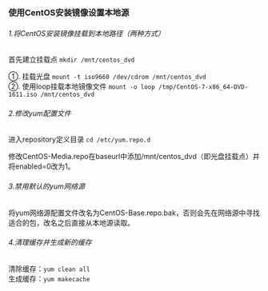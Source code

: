 ### 使用CentOS安装镜像设置本地源

###### 1.将CentOS安装镜像挂载到本地路径（两种方式）

首先建立挂载点 `mkdir /mnt/centos_dvd`

①. 挂载光盘 `mount -t iso9660 /dev/cdrom /mnt/centos_dvd`  
②. 使用loop挂载本地镜像文件 `mount -o loop /tmp/CentOS-7-x86_64-DVD-1611.iso /mnt/centos_dvd`

###### 2.修改yum配置文件

进入repository定义目录 `cd /etc/yum.repo.d`  
 
修改CentOS-Media.repo在baseurl中添加/mnt/centos_dvd（即光盘挂载点）并将enabled=0改为1。

###### 3.禁用默认的yum网络源

将yum网络源配置文件改名为CentOS-Base.repo.bak，否则会先在网络源中寻找适合的包，改名之后直接从本地源读取。


###### 4.清理缓存并生成新的缓存

清除缓存：`yum clean all`  
生成缓存：`yum makecache`